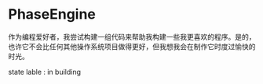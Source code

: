 # PhaseEngine
作为编程爱好者，我尝试构建一组代码来帮助我构建一些我更喜欢的程序。是的，也许它不会比任何其他操作系统项目做得更好，但我想我会在制作它时度过愉快的时光。

state lable : in building
